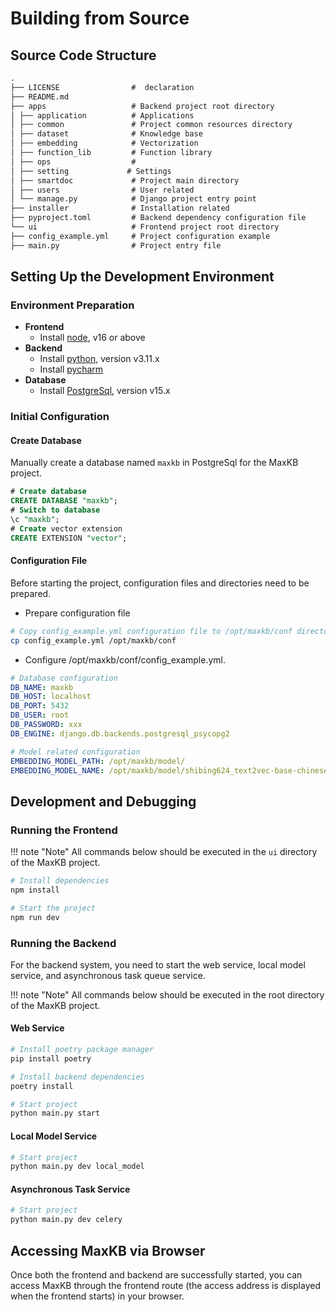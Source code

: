 # Building from Source

## Source Code Structure

```txt
.          
├── LICENSE                #  declaration        
├── README.md           
├── apps                   # Backend project root directory        
│ ├── application          # Applications
│ ├── common               # Project common resources directory
│ ├── dataset              # Knowledge base
│ ├── embedding            # Vectorization
│ ├── function_lib         # Function library
│ ├── ops                  # 
│ ├── setting             # Settings
│ ├── smartdoc             # Project main directory          
│ ├── users                # User related          
│ └── manage.py            # Django project entry point
├── installer              # Installation related  
├── pyproject.toml         # Backend dependency configuration file         
└── ui                     # Frontend project root directory          
├── config_example.yml     # Project configuration example             
├── main.py                # Project entry file              
```

## Setting Up the Development Environment

### Environment Preparation

- **Frontend**
  - Install [node](https://nodejs.org/), v16 or above
- **Backend**
  - Install [python](https://www.python.org/downloads/release/python-3115/), version v3.11.x  
  - Install [pycharm](https://www.jetbrains.com/pycharm/download/)
- **Database**
  - Install [PostgreSql](https://www.postgresql.org/), version v15.x

### Initial Configuration

#### Create Database

Manually create a database named `maxkb` in PostgreSql for the MaxKB project.

```SQL
# Create database
CREATE DATABASE "maxkb"; 
# Switch to database
\c "maxkb"; 
# Create vector extension
CREATE EXTENSION "vector";
```

#### Configuration File

Before starting the project, configuration files and directories need to be prepared.

- Prepare configuration file

```bash
# Copy config_example.yml configuration file to /opt/maxkb/conf directory
cp config_example.yml /opt/maxkb/conf
```

- Configure /opt/maxkb/conf/config_example.yml.

```yaml
# Database configuration 
DB_NAME: maxkb
DB_HOST: localhost
DB_PORT: 5432
DB_USER: root
DB_PASSWORD: xxx
DB_ENGINE: django.db.backends.postgresql_psycopg2

# Model related configuration
EMBEDDING_MODEL_PATH: /opt/maxkb/model/
EMBEDDING_MODEL_NAME: /opt/maxkb/model/shibing624_text2vec-base-chinese
```

## Development and Debugging

### Running the Frontend

!!! note "Note"
    All commands below should be executed in the `ui` directory of the MaxKB project.

```bash
# Install dependencies
npm install

# Start the project
npm run dev
```

### Running the Backend

For the backend system, you need to start the web service, local model service, and asynchronous task queue service.

!!! note "Note"
    All commands below should be executed in the root directory of the MaxKB project.

#### Web Service

```bash
# Install poetry package manager
pip install poetry

# Install backend dependencies
poetry install

# Start project
python main.py start
```

#### Local Model Service

```bash
# Start project
python main.py dev local_model
```

#### Asynchronous Task Service

```bash
# Start project
python main.py dev celery
```

## Accessing MaxKB via Browser

Once both the frontend and backend are successfully started, you can access MaxKB through the frontend route (the access address is displayed when the frontend starts) in your browser.

